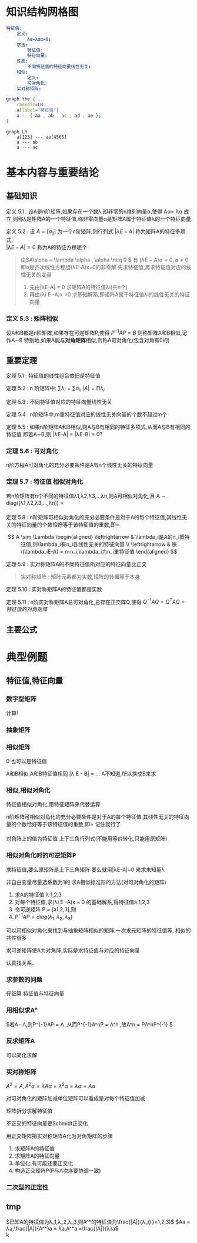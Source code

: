 # 知识结构网格图
<!-- ```graphviz
graph abc{
    rankdir = LR
    node[shape=box width="0.5"]
    root[label=特征值]
    root -- {定义,求法,性质,相似,实对称矩阵}
        定义 -- "Aα = λα,α ≠ 0"
        求法 -- {特征值,特征向量}
        性质 -- 不同特征值的特征向量线性无关
        性质 -- k重特征值至多有k个线性无关的特征向量
        性质 -- "|A| = ∏λᵢ, ∑αᵢᵢ = ∑λᵢ"
        相似 -- {相似的定义,可对角化}
        实对称矩阵 -- {必与对角矩阵相似,可用正交矩阵对角化,不同特征值的特征向量比正交,特征值必是实数,k重特征值必有k个线性无关的向量}

}
``` -->
<!-- ```mermaid
graph LR
    a[特征值] --- aa[定义]
    a[特征值] --- ab[求法]
    a[特征值] --- ac[性质]
    a[特征值] --- ad[相似]
    a[特征值] --- ae[实对称矩阵]
``` -->
```yaml
特征值:
    定义:
        Aα=λαα≠0:
    求法:
        特征值:
        特征向量:
    性质:
        不同特征值的特征向量线性无关:
    相似:
        定义:
        可对角化:
    实对称矩阵:
```

```dot
graph the {
    rankdir=LR
    a[label="特征值"]
    a -- { aa , ab , ac , ad , ae };
}
```

```mermaid
graph LR
    a[123] --- aa[4565]
    a --- ab
    a --- ac
```

# 基本内容与重要结论
## 基础知识
定义 5.1 :
设A是n阶矩阵,如果存在一个数λ,即非零的n维列向量α,使得
Aα= λα
成立,则称λ是矩阵A的一个特征值,称非零向量α是矩阵A属于特征值λ的一个特征向量

定义 5.2 :
设 $A=[a_{ij}]$ 为一个n阶矩阵,则行列式
$|\lambda E - A|$ 称为矩阵A的特征多项式,  
$|\lambda E - A| = 0$ 称为A的特征方程呢个

> 由$A\alpha = \lambda \alpha , \alpha \neq 0 $  有
> $(λE-A)α = 0,α ≠ 0$ 
> 即α是齐次线性方程组(λE-A)x=0的非零解
> 先求特征值,再求特征值对应的线性无关的变量
> 1. 先由|λE-A| = 0 求矩阵A的特征值λi(共n个)
> 2. 再由(λi E -A)x =0 求基础解系,即矩阵A属于特征值λi的线性无关的特征向量



### 定义 5.3 : 矩阵相似
设A和B都是n阶矩阵,如果存在可逆矩阵P,使得
$P^{-1}AP = B$ 
则称矩阵A和B相似,记作A∼B
特别地,如果A能与**对角矩阵**相似,则称A可对角化(包含对角有0的)





## 重要定理
定理 5.1 : 
特征值的线性组合依旧是特征值

定理 5.2 :
n 阶矩阵中:
$\sum \lambda_i = \sum \alpha_{ii}$ 
$|A| = \prod  \lambda_i$ 

定理 5.3 :
不同特征值对应的特征向量线性无关

定理 5.4 :
n阶矩阵中,m重特征值对应的线性无关向量的个数不超过m个

定理 5.5 :
如果n阶矩阵A和B相似,则A与B有相同的特征多项式,从而A与B有相同的特征值
即若A∼B,则
|λE-A| = |λE-B| = 0?

### 定理 5.6 : 可对角化
n阶方程A可对角化的充分必要条件是A有n个线性无关的特征向量

### 定理 5.7 : 特征值 相似对角化 
若n阶矩阵有n个不同的特征值λ1,λ2,λ3,...λn,则A可相似对角化,且
A ∼ diag([λ1,λ2,λ3,...,λn]) :star:


定理 5.8 :
n阶矩阵可相似对角化的充分必要条件是对于A的每个特征值,其线性无关的特征向量的个数恰好等于该特征值的重数,即:star:
$$
A \sim \Lambda 
\begin{aligned}
    \leftrightarrow & \lambda_i是A的n_i重特征值,则\lambda_i有n_i各线性无关的特征向量 \\
    \leftrightarrow & 秩r(\lambda_iE-A) = n-n_i,\lambda_i为n_i重特征值
\end{aligned}
$$


定理 5.9 :
实对称矩阵A的不同特征值所对应的特征向量比正交

> 实对称矩阵 : 矩阵元素都为实数,矩阵的转置等于本身



定理 5.10 :
实对称矩阵A的特征值都是实数

定理 5.11 :
n阶实对称矩阵A总可对角化,总存在正交阵Q,使得
$Q^{-1}AQ = Q^TAQ = 特征值的对角矩阵$ 


## 主要公式
# 典型例题
## 特征值,特征向量
### 数字型矩阵
计算!

### 抽象矩阵

### 相似矩阵
0 也可以是特征值

A和B相似,A和B特征值相同
|λ E - B| = ...
A不知道,所以换成B来求

### 相似,相似对角化
特征值相似对角化,用特征矩阵来代替运算

n阶矩阵可相似对角化的充分必要条件是对于A的每个特征值,其线性无关的特征向量的个数恰好等于该特征值的重数,即:star:
记住就行了


对角阵上的值为特征值
上下三角行列式(不能用等价转化,只能用原矩阵)

### 相似对角化时的可逆矩阵P
求特征值,要么原矩阵是上下三角矩阵
要么就用|λE-A|=0 来求未知量λ

非自由变量尽量选系数为1的
求A相似标准形的方法(对可对角化的矩阵)
1. 求A的特征值 λ 1,2,3
2. 对每个特征值,求(λi E -A)x = 0 的基础解系,得特征值a 1,2,3
3. 令可逆矩阵 P = [a1,2,3],则
4. $P^{-1}AP = diag(\lambda_1,\lambda_2,\lambda_3)$ 

可以用相似对角化来找到与抽象矩阵相似的矩阵,一次求元矩阵的特征值等,
相似的共性很多

求可逆矩阵使A为对角阵,实际是求特征值与对应的特征向量

认真找关系..

### 求参数的问题
仔细算
特征值与特征向量

### 用相似求Aⁿ
$若A∼Λ,则P^{-1}AP = Λ ,从而P^{-1}A^nP = Λ^n ,故A^n = PΛ^nP^{-1} $ 

### 反求矩阵A
可以简化求解

### 实对称矩阵
$A^2 = A,A^2α = λAα=λ^2α=λα = Aα$

对可对角化的矩阵加减单位矩阵可以看成是对每个特征值加减

矩阵拆分求解特征值

不正交的特征向量要Schmidt正交化


用正交矩阵把实对称矩阵A化为对角矩阵的步骤
1. 求矩阵A的特征值
2. 求矩阵A的特征向量 
3. 单位化,有可能还要正交化
4. 构造正交矩阵P(P与Λ次序要协调一致)

### 二次型的正定性

## tmp
$已知A的特征值为λ_1,λ_2,λ_3,则A^*的特征值为\frac{|A|}{λ_i}(i=1,2,3)$
$Aa = λa,\frac{|A|}{A^*}a = λa,A^*a =\frac{|A|}{λ}a$  
k